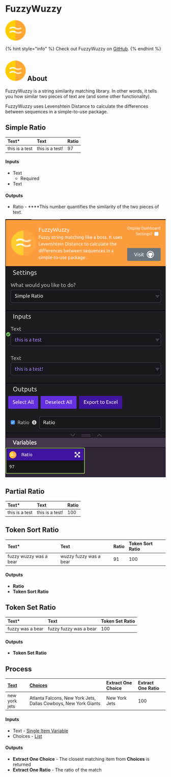 # FuzzyWuzzy

![Fuzzy string matching like a boss. ](../../.gitbook/assets/fuzzy_wuzzy.png)

{% hint style="info" %}
Check out FuzzyWuzzy on [GitHub](https://github.com/seatgeek/fuzzywuzzy).
{% endhint %}

## ![](../../.gitbook/assets/fuzzy_wuzzy.png) About

FuzzyWuzzy is a string similarity matching library. In other words, it tells you how similar two pieces of text are \(and some other functionality\). 

FuzzyWuzzy uses Levenshtein Distance to calculate the differences between sequences in a simple-to-use package.

## Simple Ratio

| **Text\*** | **Text** | **Ratio** |
| :--- | :--- | :--- |
| this is a test | this is a test! | 97 |

#### Inputs

* Text
  * Required
* Text

#### Outputs

* Ratio -  ****This number quantifies the similarity of the two pieces of text. 

![Ratio Returned is 97](../../.gitbook/assets/screenshot-2019-07-16-21.51.36.png)

## Partial Ratio

| **Text\*** | Text | **Ratio** |
| :--- | :--- | :--- |
| this is a test | this is a test! | 100 |

## Token Sort Ratio

| **Text**\* | Text | Ratio | Token Sort Ratio |
| :--- | :--- | :--- | :--- |
| fuzzy wuzzy was a bear | wuzzy fuzzy was a bear | 91 | 100 |

#### Outputs

* **Ratio**
* **Token Sort Ratio**

## Token Set Ratio

| **Text\*** | Text | Token Set Ratio |
| :--- | :--- | :--- |
| fuzzy was a bear | fuzzy fuzzy was a bear | 100 |

#### Outputs

* **Token Set Ratio**

## Process

| [Text](../../getting_started/variables.md#single-item) | [Choices](../../getting_started/variables.md#lists) | Extract One Choice | Extract One Ratio |
| :--- | :--- | :--- | :--- |
| new york jets | Atlanta Falcons, New York Jets, Dallas Cowboys, New York Giants | New York Jets | 100 |

#### Inputs

* Text - [Single Item Variable](../../getting_started/variables.md#single-item)
* Choices - [List](../../getting_started/variables.md#lists)

#### Outputs

* **Extract One Choice** - The closest matching item from **Choices** is returned
* **Extract One Ratio** - The ratio of the match

